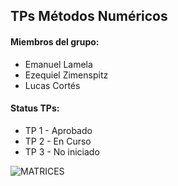 ## TPs Métodos Numéricos

#### Miembros del grupo:

+ Emanuel Lamela
+ Ezequiel Zimenspitz
+ Lucas Cortés

#### Status TPs:

* TP 1 - Aprobado
* TP 2 - En Curso
* TP 3 - No iniciado

![MATRICES](https://i.imgflip.com/1130qm.jpg)
